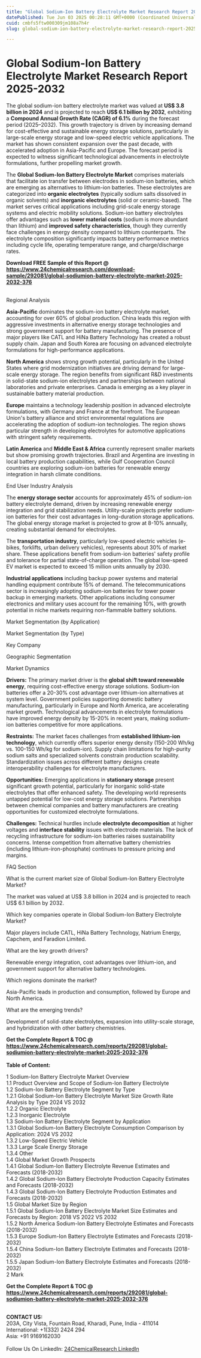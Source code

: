 ```yaml
---
title: "Global Sodium-Ion Battery Electrolyte Market Research Report 2025-2032"
datePublished: Tue Jun 03 2025 00:28:11 GMT+0000 (Coordinated Universal Time)
cuid: cmbfs5ftw000309jm108a7h4r
slug: global-sodium-ion-battery-electrolyte-market-research-report-2025-2032

---
```


# Global Sodium-Ion Battery Electrolyte Market Research Report 2025-2032

<p>The global sodium-ion battery electrolyte market was valued at <strong>US$ 3.8 billion in 2024</strong> and is projected to reach <strong>US$ 6.1 billion by 2032</strong>, exhibiting a <strong>Compound Annual Growth Rate (CAGR) of 6.1%</strong> during the forecast period (2025–2032). This growth trajectory is driven by increasing demand for cost-effective and sustainable energy storage solutions, particularly in large-scale energy storage and low-speed electric vehicle applications. The market has shown consistent expansion over the past decade, with accelerated adoption in Asia-Pacific and Europe. The forecast period is expected to witness significant technological advancements in electrolyte formulations, further propelling market growth.</p><p>
</p><p>The <strong>Global Sodium-Ion Battery Electrolyte Market</strong> comprises materials that facilitate ion transfer between electrodes in sodium-ion batteries, which are emerging as alternatives to lithium-ion batteries. These electrolytes are categorized into <strong>organic electrolytes</strong> (typically sodium salts dissolved in organic solvents) and <strong>inorganic electrolytes</strong> (solid or ceramic-based). The market serves critical applications including grid-scale energy storage systems and electric mobility solutions. Sodium-ion battery electrolytes offer advantages such as <strong>lower material costs</strong> (sodium is more abundant than lithium) and <strong>improved safety characteristics</strong>, though they currently face challenges in energy density compared to lithium counterparts. The electrolyte composition significantly impacts battery performance metrics including cycle life, operating temperature range, and charge/discharge rates.</p><div><b>Download FREE Sample of this Report @ 
            <a href="https://www.24chemicalresearch.com/download-sample/292081/global-sodiumion-battery-electrolyte-market-2025-2032-376">
            https://www.24chemicalresearch.com/download-sample/292081/global-sodiumion-battery-electrolyte-market-2025-2032-376</a></b></div><br><p>
Regional Analysis</p><p>
</p><p><strong>Asia-Pacific</strong> dominates the sodium-ion battery electrolyte market, accounting for over 60% of global production. China leads this region with aggressive investments in alternative energy storage technologies and strong government support for battery manufacturing. The presence of major players like CATL and HiNa Battery Technology has created a robust supply chain. Japan and South Korea are focusing on advanced electrolyte formulations for high-performance applications.</p><p>
</p><p><strong>North America</strong> shows strong growth potential, particularly in the United States where grid modernization initiatives are driving demand for large-scale energy storage. The region benefits from significant R&amp;D investments in solid-state sodium-ion electrolytes and partnerships between national laboratories and private enterprises. Canada is emerging as a key player in sustainable battery material production.</p><p>
</p><p><strong>Europe</strong> maintains a technology leadership position in advanced electrolyte formulations, with Germany and France at the forefront. The European Union's battery alliance and strict environmental regulations are accelerating the adoption of sodium-ion technologies. The region shows particular strength in developing electrolytes for automotive applications with stringent safety requirements.</p><p>
</p><p><strong>Latin America</strong> and <strong>Middle East &amp; Africa</strong> currently represent smaller markets but show promising growth trajectories. Brazil and Argentina are investing in local battery production capabilities, while Gulf Cooperation Council countries are exploring sodium-ion batteries for renewable energy integration in harsh climate conditions.</p><p>
End User Industry Analysis</p><p>
</p><p>The <strong>energy storage sector</strong> accounts for approximately 45% of sodium-ion battery electrolyte demand, driven by increasing renewable energy integration and grid stabilization needs. Utility-scale projects prefer sodium-ion batteries for their cost advantages in long-duration storage applications. The global energy storage market is projected to grow at 8-10% annually, creating substantial demand for electrolytes.</p><p>
</p><p>The <strong>transportation industry</strong>, particularly low-speed electric vehicles (e-bikes, forklifts, urban delivery vehicles), represents about 30% of market share. These applications benefit from sodium-ion batteries' safety profile and tolerance for partial state-of-charge operation. The global low-speed EV market is expected to exceed 15 million units annually by 2030.</p><p>
</p><p><strong>Industrial applications</strong> including backup power systems and material handling equipment contribute 15% of demand. The telecommunications sector is increasingly adopting sodium-ion batteries for tower power backup in emerging markets. Other applications including consumer electronics and military uses account for the remaining 10%, with growth potential in niche markets requiring non-flammable battery solutions.</p><p>
Market Segmentation (by Application)</p><p>
</p><p>
Market Segmentation (by Type)</p><p>
</p><p>
Key Company</p><p>
</p><p>
Geographic Segmentation</p><p>
</p><p>
Market Dynamics</p><p>
</p><p><strong>Drivers:</strong> The primary market driver is the <strong>global shift toward renewable energy</strong>, requiring cost-effective energy storage solutions. Sodium-ion batteries offer a 20-30% cost advantage over lithium-ion alternatives at system level. Government policies supporting domestic battery manufacturing, particularly in Europe and North America, are accelerating market growth. Technological advancements in electrolyte formulations have improved energy density by 15-20% in recent years, making sodium-ion batteries competitive for more applications.</p><p>
</p><p><strong>Restraints:</strong> The market faces challenges from <strong>established lithium-ion technology</strong>, which currently offers superior energy density (150-200 Wh/kg vs. 100-150 Wh/kg for sodium-ion). Supply chain limitations for high-purity sodium salts and specialized solvents constrain production scalability. Standardization issues across different battery designs create interoperability challenges for electrolyte manufacturers.</p><p>
</p><p><strong>Opportunities:</strong> Emerging applications in <strong>stationary storage</strong> present significant growth potential, particularly for inorganic solid-state electrolytes that offer enhanced safety. The developing world represents untapped potential for low-cost energy storage solutions. Partnerships between chemical companies and battery manufacturers are creating opportunities for customized electrolyte formulations.</p><p>
</p><p><strong>Challenges:</strong> Technical hurdles include <strong>electrolyte decomposition</strong> at higher voltages and <strong>interface stability</strong> issues with electrode materials. The lack of recycling infrastructure for sodium-ion batteries raises sustainability concerns. Intense competition from alternative battery chemistries (including lithium-iron-phosphate) continues to pressure pricing and margins.</p><p>
FAQ Section</p><p>
What is the current market size of Global Sodium-Ion Battery Electrolyte Market?</p><p>
</p><p>The market was valued at US$ 3.8 billion in 2024 and is projected to reach US$ 6.1 billion by 2032.</p><p>
Which key companies operate in Global Sodium-Ion Battery Electrolyte Market?</p><p>
</p><p>Major players include CATL, HiNa Battery Technology, Natrium Energy, Capchem, and Faradion Limited.</p><p>
What are the key growth drivers?</p><p>
</p><p>Renewable energy integration, cost advantages over lithium-ion, and government support for alternative battery technologies.</p><p>
Which regions dominate the market?</p><p>
</p><p>Asia-Pacific leads in production and consumption, followed by Europe and North America.</p><p>
What are the emerging trends?</p><p>
</p><p>Development of solid-state electrolytes, expansion into utility-scale storage, and hybridization with other battery chemistries.</p>

<div><b>Get the Complete Report & TOC @ 
            <a href="https://www.24chemicalresearch.com/reports/292081/global-sodiumion-battery-electrolyte-market-2025-2032-376">
            https://www.24chemicalresearch.com/reports/292081/global-sodiumion-battery-electrolyte-market-2025-2032-376</a></b></div><br>
            <b>Table of Content:</b><p>1 Sodium-Ion Battery Electrolyte Market Overview<br />
    1.1 Product Overview and Scope of Sodium-Ion Battery Electrolyte<br />
    1.2 Sodium-Ion Battery Electrolyte Segment by Type<br />
        1.2.1 Global Sodium-Ion Battery Electrolyte Market Size Growth Rate Analysis by Type 2024 VS 2032<br />
        1.2.2 Organic Electrolyte<br />
        1.2.3 Inorganic Electrolyte<br />
    1.3 Sodium-Ion Battery Electrolyte Segment by Application<br />
        1.3.1 Global Sodium-Ion Battery Electrolyte Consumption Comparison by Application: 2024 VS 2032<br />
        1.3.2 Low-Speed Electric Vehicle<br />
        1.3.3 Large Scale Energy Storage<br />
        1.3.4 Other<br />
    1.4 Global Market Growth Prospects<br />
        1.4.1 Global Sodium-Ion Battery Electrolyte Revenue Estimates and Forecasts (2018-2032)<br />
        1.4.2 Global Sodium-Ion Battery Electrolyte Production Capacity Estimates and Forecasts (2018-2032)<br />
        1.4.3 Global Sodium-Ion Battery Electrolyte Production Estimates and Forecasts (2018-2032)<br />
    1.5 Global Market Size by Region<br />
        1.5.1 Global Sodium-Ion Battery Electrolyte Market Size Estimates and Forecasts by Region: 2018 VS 2022 VS 2032<br />
        1.5.2 North America Sodium-Ion Battery Electrolyte Estimates and Forecasts (2018-2032)<br />
        1.5.3 Europe Sodium-Ion Battery Electrolyte Estimates and Forecasts (2018-2032)<br />
        1.5.4 China Sodium-Ion Battery Electrolyte Estimates and Forecasts (2018-2032)<br />
        1.5.5 Japan Sodium-Ion Battery Electrolyte Estimates and Forecasts (2018-2032)<br />
2 Mark</p>

<div><b>Get the Complete Report & TOC @ 
            <a href="https://www.24chemicalresearch.com/reports/292081/global-sodiumion-battery-electrolyte-market-2025-2032-376">
            https://www.24chemicalresearch.com/reports/292081/global-sodiumion-battery-electrolyte-market-2025-2032-376</a></b></div><br>

<b>CONTACT US:</b><br>
            203A, City Vista, Fountain Road, Kharadi, Pune, India - 411014<br>
            International: +1(332) 2424 294<br>
            Asia: +91 9169162030 <br><br>
            Follow Us On LinkedIn: <a href="https://www.linkedin.com/company/24chemicalresearch/">24ChemicalResearch LinkedIn</a>